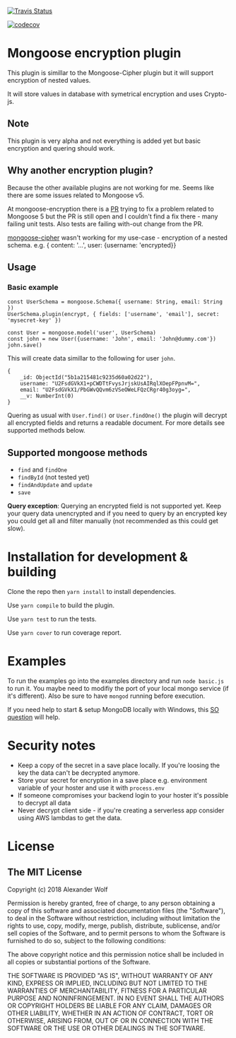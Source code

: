 [![Travis Status](https://img.shields.io/travis/AWolf81/mongoose-encrypt/devel.svg?label=Travis%20bulid)](https://travis-ci.org/AWolf81/mongoose-encrypt)

[![codecov](https://img.shields.io/codecov/c/github/AWolf81/mongoose-encrypt/devel.svg)](https://codecov.io/gh/AWolf81/mongoose-encrypt)


# Mongoose encryption plugin
This plugin is simillar to the Mongoose-Cipher plugin but it will support encryption of nested values.

It will store values in database with symetrical encryption and uses Crypto-js.

## Note
This plugin is very alpha and not everything is added yet but basic encryption and quering should work.

## Why another encryption plugin?
Because the other available plugins are not working for me. Seems like there are some issues related to Mongoose v5.

At mongoose-encryption there is a [PR](https://github.com/joegoldbeck/mongoose-encryption/pull/71) trying to fix a problem related to Mongoose 5 but the PR is still open and I couldn't find a fix there - many failing unit tests. Also tests are failing with-out change from the PR.

[mongoose-cipher](https://github.com/estrada9166/mongoose-cipher) wasn't working for my use-case - encryption of a nested schema. e.g. { content: '...', user: {username: 'encrypted}}

## Usage
### Basic example

    const UserSchema = mongoose.Schema({ username: String, email: String })
    UserSchema.plugin(encrypt, { fields: ['username', 'email'], secret: 'mysecret-key' })
    
    const User = mongoose.model('user', UserSchema)
    const john = new User({username: 'John', email: 'John@dummy.com'})
    john.save()

This will create data simillar to the following for user `john`.

    {
        _id: ObjectId("5b1a215481c9235d60a02d22"),
        username: "U2FsdGVkX1+pCWDTtFvysJrjskUsAIRqlXOepFPpnvM=",
        email: "U2FsdGVkX1/PbGWvQQvm6zVSeOWeLFQzCRgr40g3oyg=",
        __v: NumberInt(0)
    }
    
Quering as usual with `User.find()` or `User.findOne()` the plugin will decrypt all encrypted fields and returns a readable document. For more details see supported methods below.

## Supported mongoose methods

- `find` and `findOne`
- `findById` (not tested yet)
- `findAndUpdate` and `update`
- `save`

**Query exception**: 
Querying an encrypted field is not supported yet. Keep your query data unencrypted and if you need to query by an encrypted key you could get all and filter manually (not recommended as this could get slow).

# Installation for development & building
Clone the repo then `yarn install` to install dependencies.

Use `yarn compile` to build the plugin.

Use `yarn test` to run the tests.

Use `yarn cover` to run coverage report.

# Examples 
To run the examples go into the examples directory and run `node basic.js` to run it. 
You maybe need to modifiy the port of your local mongo service (if it's different). Also be sure to have `mongod` running before execution.

If you need help to start & setup MongoDB locally with Windows, this [SO question](https://stackoverflow.com/questions/20796714/how-do-i-start-mongo-db-from-windows#37548118) will help.

# Security notes
- Keep a copy of the secret in a save place locally. If you're loosing the key the data can't be decrypted anymore.
- Store your secret for encryption in a save place e.g. environment variable of your hoster and use it with `process.env`
- If someone compromises your backend login to your hoster it's possible to decrypt all data
- Never decrypt client side - if you're creating a serverless app consider using AWS lambdas to get the data.

# License

## The MIT License

Copyright (c) 2018 Alexander Wolf

Permission is hereby granted, free of charge, to any person obtaining a copy
of this software and associated documentation files (the "Software"), to deal
in the Software without restriction, including without limitation the rights
to use, copy, modify, merge, publish, distribute, sublicense, and/or sell
copies of the Software, and to permit persons to whom the Software is
furnished to do so, subject to the following conditions:

The above copyright notice and this permission notice shall be included in
all copies or substantial portions of the Software.

THE SOFTWARE IS PROVIDED "AS IS", WITHOUT WARRANTY OF ANY KIND, EXPRESS OR
IMPLIED, INCLUDING BUT NOT LIMITED TO THE WARRANTIES OF MERCHANTABILITY,
FITNESS FOR A PARTICULAR PURPOSE AND NONINFRINGEMENT. IN NO EVENT SHALL THE
AUTHORS OR COPYRIGHT HOLDERS BE LIABLE FOR ANY CLAIM, DAMAGES OR OTHER
LIABILITY, WHETHER IN AN ACTION OF CONTRACT, TORT OR OTHERWISE, ARISING FROM,
OUT OF OR IN CONNECTION WITH THE SOFTWARE OR THE USE OR OTHER DEALINGS IN
THE SOFTWARE.

